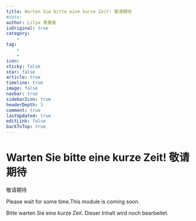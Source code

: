 ```yaml
---
title: Warten Sie bitte eine kurze Zeit! 敬请期待
#date: 
author: Lilya 黑静美
isOriginal: true
category: 
    - 
tag:
    - 
    - 
icon: 
sticky: false
star: false
article: true
timeline: true
image: false
navbar: true
sidebarIcon: true
headerDepth: 3
comment: true
lastUpdated: true
editLink: false
backToTop: true
---
```


# Warten Sie bitte eine kurze Zeit! 敬请期待

敬请期待

Please wait for some time.This module is coming soon. 

Bitte warten Sie eine kurze Zeit. Dieser Inhalt wird noch bearbeitet.
